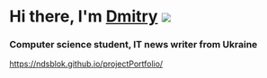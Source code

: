 # Hi there, I'm [Dmitry](https://ndsblok.github.io/projectPortfolio/) ![](https://github.com/blackcater/blackcater/raw/main/images/Hi.gif) 
### Computer science student, IT news writer from Ukraine

https://ndsblok.github.io/projectPortfolio/
